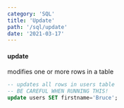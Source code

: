 ```yaml
---
category: 'SQL'
title: 'Update'
path: '/sql/update'
date: '2021-03-17'
---
```


#### update

modifies one or more rows in a table

```sql
-- updates all rows in users table
-- BE CAREFUL WHEN RUNNING THIS!
update users SET firstname='Bruce';
```

